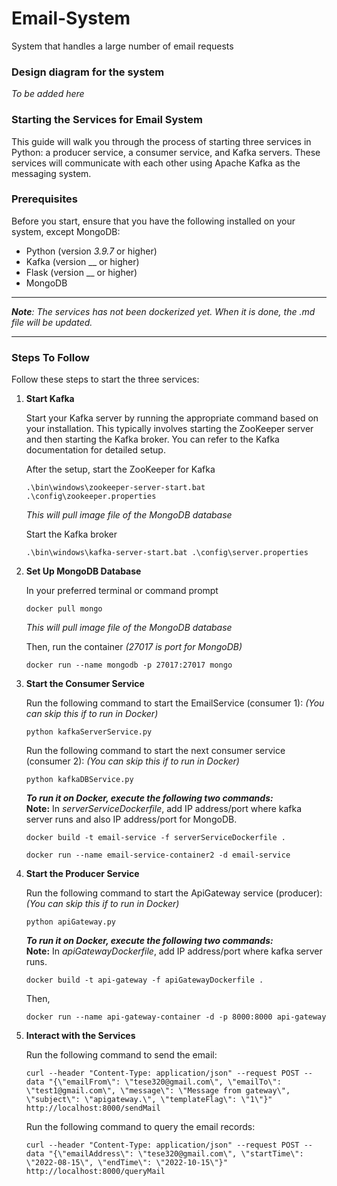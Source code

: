 # Email-System
System that handles a large number of email requests


### Design diagram for the system
_To be added here_


### Starting the Services for Email System

This guide will walk you through the process of starting three services in Python: a producer service, a consumer service, and Kafka servers. These services will communicate with each other using Apache Kafka as the messaging system.

### Prerequisites

Before you start, ensure that you have the following installed on your system, except MongoDB:

- Python (version _3.9.7_ or higher)
- Kafka (version __ or higher)
- Flask (version __ or higher)
- MongoDB

------------

_**Note**: The services has not been dockerized yet. When it is done, the .md file will be updated._

------------

### Steps To Follow

Follow these steps to start the three services:

1. **Start Kafka**

   Start your Kafka server by running the appropriate command based on your installation. This typically involves starting the ZooKeeper server and then starting the Kafka broker. You can refer to the Kafka documentation for detailed setup.

   After the setup, start the ZooKeeper for Kafka
   ```shell
   .\bin\windows\zookeeper-server-start.bat .\config\zookeeper.properties
   ```
   _This will pull image file of the MongoDB database_

   Start the Kafka broker
   ```shell
   .\bin\windows\kafka-server-start.bat .\config\server.properties
   ```

2. **Set Up MongoDB Database**

   In your preferred terminal or command prompt
   
    ```shell
   docker pull mongo
   ```
   _This will pull image file of the MongoDB database_

    Then, run the container _(27017 is port for MongoDB)_
    
   ```shell
   docker run --name mongodb -p 27017:27017 mongo
    ```
    
3. **Start the Consumer Service**

   Run the following command to start the EmailService (consumer 1): _(You can skip this if to run in Docker)_

   ```shell
   python kafkaServerService.py
    ```
   
    Run the following command to start the next consumer service (consumer 2): _(You can skip this if to run in Docker)_

   ```shell
   python kafkaDBService.py
    ```
   
   **_To run it on Docker, execute the following two commands:_** <br> **Note:** In _serverServiceDockerfile_, add IP address/port where kafka server runs and also IP address/port for MongoDB.

   ```shell
   docker build -t email-service -f serverServiceDockerfile .
    ```
   
   ```shell
   docker run --name email-service-container2 -d email-service
    ```

4. **Start the Producer Service**

   Run the following command to start the ApiGateway service (producer): _(You can skip this if to run in Docker)_

   ```shell
   python apiGateway.py
    ```
   
   **_To run it on Docker, execute the following two commands:_** <br> **Note:** In _apiGatewayDockerfile_, add IP address/port where kafka server runs.

   ```shell
   docker build -t api-gateway -f apiGatewayDockerfile .
    ```
   Then,
      ```shell
   docker run --name api-gateway-container -d -p 8000:8000 api-gateway
    ```
   
5. **Interact with the Services**
   
   Run the following command to send the email:
   ```shell
   curl --header "Content-Type: application/json" --request POST --data "{\"emailFrom\": \"tese320@gmail.com\", \"emailTo\": \"test1@gmail.com\", \"message\": \"Message from gateway\", \"subject\": \"apigateway.\", \"templateFlag\": \"1\"}"  http://localhost:8000/sendMail
   ```

   Run the following command to query the email records:
   ```shell
   curl --header "Content-Type: application/json" --request POST --data "{\"emailAddress\": \"tese320@gmail.com\", \"startTime\": \"2022-08-15\", \"endTime\": \"2022-10-15\"}" http://localhost:8000/queryMail
   ```
